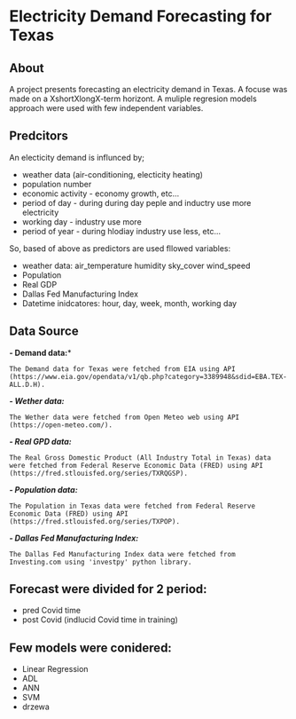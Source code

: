 # Electricity Demand Forecasting for Texas

## About
A project presents forecasting an electricity demand in Texas. A focuse was made on a XshortXlongX-term horizont. A muliple regresion models approach were used with few independent variables.

## Predcitors

An electicity demand is influnced by;
- weather data (air-conditioning, electicity heating)
- population number
- economic activity - economy growth, etc...
- period of day - during during day peple and inductry use more electricity
- working day - industry use more
- period of year - during hlodiay industry use less, etc...

So, based of above as predictors are used fllowed variables:
- weather data: air_temperature 	humidity 	sky_cover 	wind_speed
- Population
- Real GDP
- Dallas Fed Manufacturing Index
- Datetime inidcatores: hour, day, week, month, working day


## Data Source
**- Demand data:***

    The Demand data for Texas were fetched from EIA using API (https://www.eia.gov/opendata/v1/qb.php?category=3389948&sdid=EBA.TEX-ALL.D.H).

***- Wether data:***

    The Wether data were fetched from Open Meteo web using API (https://open-meteo.com/).

***- Real GPD data:***

    The Real Gross Domestic Product (All Industry Total in Texas) data were fetched from Federal Reserve Economic Data (FRED) using API (https://fred.stlouisfed.org/series/TXRQGSP).


***- Population data:***

    The Population in Texas data were fetched from Federal Reserve Economic Data (FRED) using API (https://fred.stlouisfed.org/series/TXPOP).

***- Dallas Fed Manufacturing Index:***

    The Dallas Fed Manufacturing Index data were fetched from Investing.com using 'investpy' python library.
    
## Forecast were divided for 2 period:
- pred Covid time
- post Covid (indlucid Covid time in training)

## Few models were conidered:
- Linear Regression
- ADL
- ANN
- SVM
- drzewa
